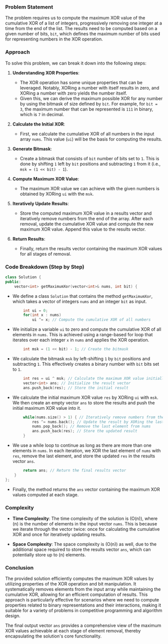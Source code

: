 ### Problem Statement

The problem requires us to compute the maximum XOR value of the cumulative XOR of a list of integers, progressively removing one integer at a time from the end of the list. The results need to be computed based on a given number of bits, `bit`, which defines the maximum number of bits used for representing numbers in the XOR operation.

### Approach

To solve this problem, we can break it down into the following steps:

1. **Understanding XOR Properties**: 
   - The XOR operation has some unique properties that can be leveraged. Notably, XORing a number with itself results in zero, and XORing a number with zero yields the number itself. 
   - Given this, we can derive the maximum possible XOR for any number by using the bitmask of size defined by `bit`. For example, for `bit = 3`, the maximum number that can be represented is `111` in binary, which is `7` in decimal. 

2. **Calculate the Initial XOR**: 
   - First, we calculate the cumulative XOR of all numbers in the input array `nums`. This value (`ui`) will be the basis for computing the results.
  
3. **Generate Bitmask**: 
   - Create a bitmask that consists of `bit` number of bits set to `1`. This is done by shifting `1` left by `bit` positions and subtracting `1` from it (i.e., `msk = (1 << bit) - 1`).

4. **Compute Maximum XOR Value**: 
   - The maximum XOR value we can achieve with the given numbers is obtained by XORing `ui` with the `msk`.

5. **Iteratively Update Results**:
   - Store the computed maximum XOR value in a results vector and iteratively remove numbers from the end of the array. After each removal, update the cumulative XOR value and compute the new maximum XOR value. Append this value to the results vector.

6. **Return Results**: 
   - Finally, return the results vector containing the maximum XOR values for all stages of removal.

### Code Breakdown (Step by Step)

```cpp
class Solution {
public:
    vector<int> getMaximumXor(vector<int>& nums, int bit) {
```
- We define a class `Solution` that contains the method `getMaximumXor`, which takes a vector of integers `nums` and an integer `bit` as input.

```cpp
        int ui = 0;
        for(int x : nums)
            ui ^= x; // Compute the cumulative XOR of all numbers
```
- We initialize a variable `ui` to zero and compute the cumulative XOR of all elements in `nums`. This is achieved using a range-based for loop that iterates over each integer `x` in `nums` and applies the XOR operation.

```cpp
        int msk = (1 << bit) - 1; // Create the bitmask
```
- We calculate the bitmask `msk` by left-shifting `1` by `bit` positions and subtracting `1`. This effectively creates a binary number with `bit` bits set to `1`.

```cpp
        int res = ui ^ msk; // Calculate the maximum XOR value initially
        vector<int> ans; // Initialize the result vector
        ans.push_back(res); // Store the initial result
```
- We calculate the initial maximum XOR value `res` by XORing `ui` with `msk`. We then create an empty vector `ans` to store the results and push the initial maximum XOR value into it.

```cpp
        while(nums.size() > 1) { // Iteratively remove numbers from the end
            res ^= nums.back(); // Update the result by XORing the last element
            nums.pop_back(); // Remove the last element from nums
            ans.push_back(res); // Store the updated result
        }
```
- We use a while loop to continue as long as there are more than one elements in `nums`. In each iteration, we XOR the last element of `nums` with `res`, remove the last element, and store the updated `res` in the results vector `ans`.

```cpp
        return ans; // Return the final results vector
    }
};
```
- Finally, the method returns the `ans` vector containing the maximum XOR values computed at each stage.

### Complexity

- **Time Complexity**: The time complexity of the solution is \(O(n)\), where \(n\) is the number of elements in the input vector `nums`. This is because we iterate through the vector twice: once for calculating the cumulative XOR and once for iteratively updating results.

- **Space Complexity**: The space complexity is \(O(n)\) as well, due to the additional space required to store the results vector `ans`, which can potentially store up to \(n\) elements.

### Conclusion

The provided solution efficiently computes the maximum XOR values by utilizing properties of the XOR operation and bit manipulation. It systematically removes elements from the input array while maintaining the cumulative XOR, allowing for an efficient computation of results. This approach is particularly effective for scenarios where we need to compute properties related to binary representations and their interactions, making it suitable for a variety of problems in competitive programming and algorithm design.

The final output vector `ans` provides a comprehensive view of the maximum XOR values achievable at each stage of element removal, thereby encapsulating the solution's core functionality.